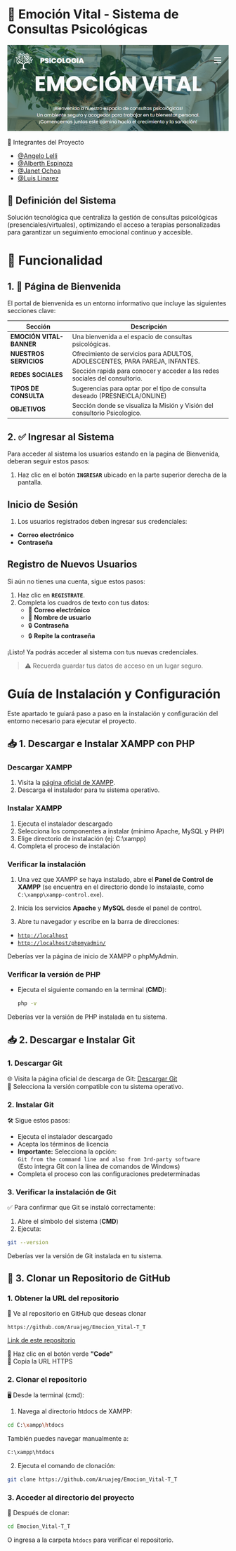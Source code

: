 
# 🧠 Emoción Vital - Sistema de Consultas Psicológicas

![Banner](banner.png)

👥 Integrantes del Proyecto

- [@Angelo Lelli](https://github.com/angelolelli)
- [@Alberth Espinoza](https://github.com/Aruajeg)
- [@Janet Ochoa](https://github.com/Ja-n3t-777)
- [@Luis Linarez](https://github.com/LuisAngelLinarez)

## 🌟 Definición del Sistema  
Solución tecnológica que centraliza la gestión de consultas psicológicas (presenciales/virtuales), optimizando el acceso a terapias personalizadas para garantizar un seguimiento emocional continuo y accesible.

# 🚀 Funcionalidad

## 1. 🏡 Página de Bienvenida
El portal de bienvenida es un entorno informativo que incluye las siguientes secciones clave:

| Sección                  | Descripción                                                                  |
|--------------------------|------------------------------------------------------------------------------|
| **EMOCIÓN VITAL-BANNER** | Una bienvenida a el espacio de consultas psicológicas.                       |
| **NUESTROS SERVICIOS**   | Ofrecimiento de servicios para ADULTOS, ADOLESCENTES, PARA PAREJA, INFANTES. |
| **REDES SOCIALES**       | Sección rapida para conocer y acceder a las redes sociales del consultorio.  |
| **TIPOS DE CONSULTA**    | Sugerencias para optar por el tipo de consulta deseado (PRESNEICLA/ONLINE)   |
| **OBJETIVOS**            | Sección donde se visualiza la Misión y Visión del consultorio Psicologico.   |

## 2. ✅ Ingresar al Sistema
Para acceder al sistema los usuarios estando en la pagina de Bienvenida, deberan seguir estos pasos:

1. Haz clic en el botón **`INGRESAR`** ubicado en la parte superior derecha de la pantalla.

## Inicio de Sesión
1. Los usuarios registrados deben ingresar sus credenciales:
  - **Correo electrónico**
  - **Contraseña**

## Registro de Nuevos Usuarios
Si aún no tienes una cuenta, sigue estos pasos:
1. Haz clic en **`REGISTRATE`**.
2. Completa los cuadros de texto con tus datos:
   - 📧 **Correo electrónico**
   - 👤 **Nombre de usuario**
   - 🔒 **Contraseña**
   - 🔒 **Repite la contraseña** 

¡Listo! Ya podrás acceder al sistema con tus nuevas credenciales.
> ⚠️ Recuerda guardar tus datos de acceso en un lugar seguro.

# Guía de Instalación y Configuración
Este apartado te guiará paso a paso en la instalación y configuración del entorno necesario para ejecutar el proyecto.

## 📥 1. Descargar e Instalar XAMPP con PHP

### Descargar XAMPP
1. Visita la [página oficial de XAMPP](https://www.apachefriends.org/es/index.html).
2. Descarga el instalador para tu sistema operativo.

### Instalar XAMPP
1. Ejecuta el instalador descargado
2. Selecciona los componentes a instalar (mínimo Apache, MySQL y PHP)
3. Elige directorio de instalación (ej: C:\xampp)
4. Completa el proceso de instalación

### Verificar la instalación
1. Una vez que XAMPP se haya instalado, abre el **Panel de Control de XAMPP** (se encuentra en el directorio donde lo instalaste, como `C:\xampp\xampp-control.exe`).  
  
2. Inicia los servicios **Apache** y **MySQL** desde el panel de control.

3. Abre tu navegador y escribe en la barra de direcciones:  
  - [`http://localhost`](http://localhost)  
  - [`http://localhost/phpmyadmin/`](http://localhost/phpmyadmin/)  

Deberías ver la página de inicio de XAMPP o phpMyAdmin.

### Verificar la versión de PHP
- Ejecuta el siguiente comando en la terminal (**CMD**):  
  ```sh
  php -v
  ```
Deberías ver la versión de PHP instalada en tu sistema.

## 📥 2. Descargar e Instalar Git

### 1. Descargar Git
🌐 Visita la página oficial de descarga de Git: [Descargar Git](https://git-scm.com/downloads)  
🔻 Selecciona la versión compatible con tu sistema operativo.

### 2. Instalar Git
🛠️ Sigue estos pasos:
- Ejecuta el instalador descargado
- Acepta los términos de licencia
- **Importante:** Selecciona la opción:  
  `Git from the command line and also from 3rd-party software`  
  (Esto integra Git con la línea de comandos de Windows)
- Completa el proceso con las configuraciones predeterminadas

### 3. Verificar la instalación de Git
✅ Para confirmar que Git se instaló correctamente:
1. Abre el símbolo del sistema (**CMD**)
2. Ejecuta:
  ```sh
  git --version
  ```

Deberías ver la versión de Git instalada en tu sistema.

## 🐙 3. Clonar un Repositorio de GitHub

### 1. Obtener la URL del repositorio
🔹 Ve al repositorio en GitHub que deseas clonar 
  ```plaintext
  https://github.com/Aruajeg/Emocion_Vital-T_T
  ```
[Link de este repositorio](https://github.com/Aruajeg/Emocion_Vital-T_T)

🔹 Haz clic en el botón verde **"Code"**  
🔹 Copia la URL HTTPS

### 2. Clonar el repositorio
🖥️ Desde la terminal (cmd):

1. Navega al directorio htdocs de XAMPP:
  ```sh
  cd C:\xampp\htdocs
  ```
  
  También puedes navegar manualmente a:
  ```sh
  C:\xampp\htdocs
  ```

2. Ejecuta el comando de clonación:
  ```sh
  git clone https://github.com/Aruajeg/Emocion_Vital-T_T
  ```

### 3. Acceder al directorio del proyecto
📂 Después de clonar:
  ```sh
  cd Emocion_Vital-T_T
  ```
  O ingresa a la carpeta `htdocs` para verificar el repositorio.

